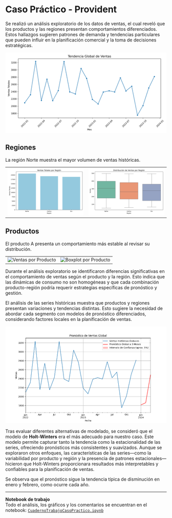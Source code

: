 # Caso Práctico - Provident

Se realizó un análisis exploratorio de los datos de ventas, el cual reveló que los productos y las regiones presentan comportamientos diferenciados. Estos hallazgos sugieren patrones de demanda y tendencias particulares que pueden influir en la planificación comercial y la toma de decisiones estratégicas.

<img src="imagenes/tendencia_global.png" alt="Tendencia Global" width="600">

## Regiones
La región Norte muestra el mayor volumen de ventas históricas.

<table>
<tr>
<td><img src="imagenes/Ventas_Region.png" alt="Ventas por Región" width="300"></td>
<td><img src="imagenes/Boxplots_Region.png" alt="Boxplot por Región" width="300"></td>
</tr>
</table>

## Productos
El producto A presenta un comportamiento más estable al revisar su distribución.

<table>
<tr>
<td><img src="imagenes/Ventas_Productos.png" alt="Ventas por Producto" width="300"></td>
<td><img src="imagenes/Boxplot_Productos.png" alt="Boxplot por Producto" width="300"></td>
</tr>
</table>

Durante el análisis exploratorio se identificaron diferencias significativas en el comportamiento de ventas según el producto y la región. Esto indica que las dinámicas de consumo no son homogéneas y que cada combinación producto-región podría requerir estrategias específicas de pronóstico y gestión.

El análisis de las series históricas muestra que productos y regiones presentan variaciones y tendencias distintas. Esto sugiere la necesidad de abordar cada segmento con modelos de pronóstico diferenciados, considerando factores locales en la planificación de ventas.

<img src="imagenes/PronosticoGlobalEstimacion.png" alt="Pronóstico Global" width="600">

Tras evaluar diferentes alternativas de modelado, se consideró que el modelo de **Holt-Winters** era el más adecuado para nuestro caso. Este modelo permite capturar tanto la tendencia como la estacionalidad de las series, ofreciendo pronósticos más consistentes y suavizados. Aunque se exploraron otros enfoques, las características de las series—como la variabilidad por producto y región y la presencia de patrones estacionales—hicieron que Holt-Winters proporcionara resultados más interpretables y confiables para la planificación de ventas.

Se observa que el pronóstico sigue la tendencia típica de disminución en enero y febrero, como ocurre cada año.

---

**Notebook de trabajo**  
Todo el análisis, los gráficos y los comentarios se encuentran en el notebook: [`CuadernoTrabajoCasoPractico.ipynb`](CuadernoTrabajoCasoPractico.ipynb)